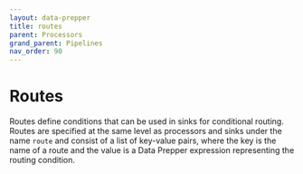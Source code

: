 ```yaml
---
layout: data-prepper
title: routes
parent: Processors
grand_parent: Pipelines
nav_order: 90
---
```


# Routes

Routes define conditions that can be used in sinks for conditional routing. Routes are specified at the same level as processors and sinks under the name `route` and consist of a list of key-value pairs, where the key is the name of a route and the value is a Data Prepper expression representing the routing condition.

<!---## Configuration

Content will be added to this section.

## Metrics

Content will be added to this section.--->